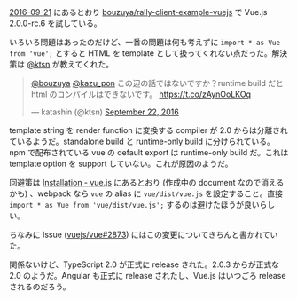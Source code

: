 [2016-09-21][] にあるとおり [bouzuya/rally-client-example-vuejs][] で Vue.js 2.0.0-rc.6 を試している。

いろいろ問題はあったのだけど、一番の問題は何も考えずに `import * as Vue from 'vue';` とすると HTML を template として扱ってくれない点だった。解決策は [@ktsn](https://twitter.com/ktsn) が教えてくれた。

<blockquote class="twitter-tweet" data-partner="tweetdeck"><p lang="ja" dir="ltr"><a href="https://twitter.com/bouzuya">@bouzuya</a> <a href="https://twitter.com/kazu_pon">@kazu_pon</a> この辺の話ではないですか？runtime build だと html のコンパイルはできないです。 <a href="https://t.co/zAynOoLKOq">https://t.co/zAynOoLKOq</a></p>&mdash; katashin (@ktsn) <a href="https://twitter.com/ktsn/status/778911783671111681">September 22, 2016</a></blockquote>
<script async src="//platform.twitter.com/widgets.js" charset="utf-8"></script>

template string を render function に変換する compiler が 2.0 からは分離されているようだ。standalone build と runtime-only build に分けられている。npm で配布されている vue の default export は runtime-only build だ。これは template option を support していない。これが原因のようだ。

回避策は [Installation - vue.js](https://rc.vuejs.org/guide/installation.html#Note-on-NPM-Builds) にあるとおり (作成中の document なので消えるかも) 、webpack なら `vue` の alias に `vue/dist/vue.js` を設定すること。直接 `import * as Vue from 'vue/dist/vue.js';` するのは避けたほうが良いらしい。

ちなみに Issue ([vuejs/vue#2873][]) にはこの変更についてきちんと書かれていた。

関係ないけど、TypeScript 2.0 が正式に release された。2.0.3 からが正式な 2.0 のようだ。Angular も正式に release されたし、Vue.js はいつごろ release されるのだろう。

[vuejs/vue#2873]: https://github.com/vuejs/vue/issues/2873
[2016-09-21]: https://blog.bouzuya.net/2016/09/21/
[bouzuya/rally-client-example-vuejs]: https://github.com/bouzuya/rally-client-example-vuejs
